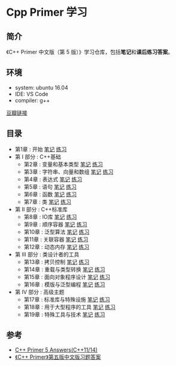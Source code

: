# Cpp Primer 学习

## 简介

《C++ Primer 中文版（第 5 版）》学习仓库，包括**笔记**和**课后练习答案**。

## 环境

- system: ubuntu 16.04
- IDE: VS Code
- compiler: g++

[豆瓣链接](https://book.douban.com/subject/25708312/)

## 目录

- 第1章 : 开始  [笔记](https://github.com/ch00561/Cpp_Primer_Practice/tree/master/notes/ch01.md)  [练习](https://github.com/ch00561/Cpp_Primer_Practice/tree/master/excersize/ch01.md)
- 第 I 部分 : C++基础
  - 第2章 : 变量和基本类型  [笔记](https://github.com/ch00561/Cpp_Primer_Practice/tree/master/notes/ch02.md)  [练习](https://github.com/ch00561/Cpp_Primer_Practice/tree/master/excersize/ch02.md)
  - 第3章 : 字符串、向量和数组  [笔记](https://github.com/ch00561/Cpp_Primer_Practice/tree/master/notes/ch03.md)  [练习](https://github.com/ch00561/Cpp_Primer_Practice/tree/master/excersize/ch03.md)
  - 第4章 : 表达式  [笔记](https://github.com/ch00561/Cpp_Primer_Practice/tree/master/notes/ch04.md)  [练习](https://github.com/ch00561/Cpp_Primer_Practice/tree/master/excersize/ch04.md)  
  - 第5章 : 语句  [笔记](https://github.com/ch00561/Cpp_Primer_Practice/tree/master/notes/ch05.md)  [练习](https://github.com/ch00561/Cpp_Primer_Practice/tree/master/excersize/ch05.md)
  - 第6章 : 函数  [笔记](https://github.com/ch00561/Cpp_Primer_Practice/tree/master/notes/ch06.md)  [练习](https://github.com/ch00561/Cpp_Primer_Practice/tree/master/excersize/ch06.md)
  - 第7章 : 类  [笔记](https://github.com/ch00561/Cpp_Primer_Practice/tree/master/notes/ch07.md)  [练习](https://github.com/ch00561/Cpp_Primer_Practice/tree/master/excersize/ch07.md)
- 第 II 部分 : C++标准库
  - 第8章 : IO库  [笔记](https://github.com/ch00561/Cpp_Primer_Practice/tree/master/notes/ch08.md)  [练习](https://github.com/ch00561/Cpp_Primer_Practice/tree/master/excersize/ch08.md)
  - 第9章 : 顺序容器  [笔记](https://github.com/ch00561/Cpp_Primer_Practice/tree/master/notes/ch09.md)  [练习](https://github.com/ch00561/Cpp_Primer_Practice/tree/master/excersize/ch09.md)
  - 第10章 : 泛型算法  [笔记](https://github.com/ch00561/Cpp_Primer_Practice/tree/master/notes/ch10.md)  [练习](https://github.com/ch00561/Cpp_Primer_Practice/tree/master/excersize/ch10.md)
  - 第11章 : 关联容器  [笔记](https://github.com/ch00561/Cpp_Primer_Practice/tree/master/notes/ch11.md)  [练习](https://github.com/ch00561/Cpp_Primer_Practice/tree/master/excersize/ch11.md)
  - 第12章 : 动态内存  [笔记](https://github.com/ch00561/Cpp_Primer_Practice/tree/master/notes/ch12.md)  [练习](https://github.com/ch00561/Cpp_Primer_Practice/tree/master/excersize/ch12.md)
- 第 III 部分 : 类设计者的工具 
  - 第13章 : 拷贝控制   [笔记](https://github.com/ch00561/Cpp_Primer_Practice/tree/master/notes/ch13.md)  [练习](https://github.com/ch00561/Cpp_Primer_Practice/tree/master/excersize/ch13.md)
  - 第14章 : 重载与类型转换  [笔记](https://github.com/ch00561/Cpp_Primer_Practice/tree/master/notes/ch14.md)  [练习](https://github.com/ch00561/Cpp_Primer_Practice/tree/master/excersize/ch14.md)
  - 第15章 : 面向对象程序设计  [笔记](https://github.com/ch00561/Cpp_Primer_Practice/tree/master/notes/ch15.md)  [练习](https://github.com/ch00561/Cpp_Primer_Practice/tree/master/excersize/ch15.md)
  - 第16章 : 模版与泛型编程  [笔记](https://github.com/ch00561/Cpp_Primer_Practice/tree/master/notes/ch16.md)  [练习](https://github.com/ch00561/Cpp_Primer_Practice/tree/master/excersize/ch16.md)
- 第 IV 部分 : 高级主题  
  - 第17章 : 标准库与特殊设施  [笔记](https://github.com/ch00561/Cpp_Primer_Practice/tree/master/notes/ch17.md)  [练习](https://github.com/ch00561/Cpp_Primer_Practice/tree/master/excersize/ch17.md)
  - 第18章 : 用于大型程序的工具  [笔记](https://github.com/ch00561/Cpp_Primer_Practice/tree/master/notes/ch18.md)  [练习](https://github.com/ch00561/Cpp_Primer_Practice/tree/master/excersize/ch18.md)
  - 第19章 : 特殊工具与技术  [笔记](https://github.com/ch00561/Cpp_Primer_Practice/tree/master/notes/ch19.md)  [练习](https://github.com/ch00561/Cpp_Primer_Practice/tree/master/excersize/ch19.md) 

## 参考

- [C++ Primer 5 Answers(C++11/14)](https://github.com/Mooophy/Cpp-Primer)
- [《C++ Primer》第五版中文版习题答案](https://github.com/huangmingchuan/Cpp_Primer_Answers)
